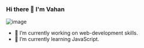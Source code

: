 ### Hi there 👋 I'm Vahan

<!--
**Gegardus/Gegardus** is a ✨ _special_ ✨ repository because its `README.md` (this file) appears on your GitHub profile.

Here are some ideas to get you started:

- 🔭 I’m currently working on web-development skills.
- 🌱 I’m currently learning JavaScript.
- 👯 I’m looking to collaborate on open source projects,
- 🤔 I’m looking for help with ...
- 💬 Ask me about ...
- 📫 How to reach me: ...
- 😄 Pronouns: ...
- ⚡ Fun fact: ...
-->
![image](https://user-images.githubusercontent.com/52704856/151410072-6c9dd76f-015d-4150-9dc3-c7a199796fbe.png)

- 🔭 I’m currently working on web-development skills.
- 🌱 I’m currently learning JavaScript.



